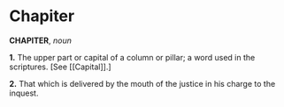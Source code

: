 # Chapiter

**CHAPITER**, _noun_

**1.** The upper part or capital of a column or pillar; a word used in the scriptures. \[See [[Capital]].\]

**2.** That which is delivered by the mouth of the justice in his charge to the inquest.